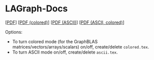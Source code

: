 # LAGraph-Docs

[[PDF](http://graphblas.github.io/LAGraph-Working-Group/lagraph.pdf)]
[[PDF (colored)](http://graphblas.github.io/LAGraph-Working-Group/lagraph-colored.pdf)]
[[PDF (ASCII)](http://graphblas.github.io/LAGraph-Working-Group/lagraph-ascii.pdf)]
[[PDF (ASCII, colored)](http://graphblas.github.io/LAGraph-Working-Group/lagraph-ascii-colored.pdf)]

Options:
* To turn colored mode (for the GraphBLAS matrices/vectors/arrays/scalars) on/off, create/delete `colored.tex`.
* To turn ASCII mode on/off, create/delete `ascii.tex`.
